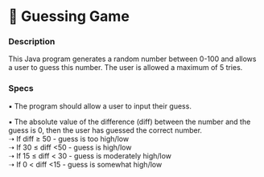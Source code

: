# 🎲 Guessing Game
### Description
This Java program generates a random number between 0-100 and allows a user to guess this number. The user is allowed a maximum of 5 tries. <br/>


### Specs
▪    The program should allow a user to input their guess.<br/>

▪    The absolute value of the difference (diff) between the number and the guess is 0, then the user has guessed the correct number. <br/>
➝ If diff ≥ 50 - guess is too high/low<br/>
➝ If 30 ≤ diff <50 - guess is high/low<br/>
➝ If 15 ≤ diff < 30 - guess is moderately high/low<br/>
➝ If 0 < diff <15 - guess is somewhat high/low<br/>
